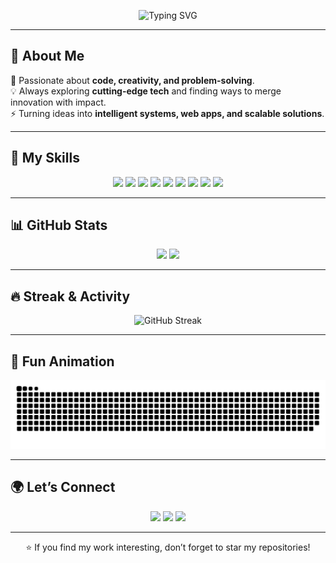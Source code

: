 <!-- WELCOME BANNER -->
<p align="center">
  <img src="https://readme-typing-svg.demolab.com?font=Fira+Code&size=26&pause=1000&color=00C2FF&center=true&vCenter=true&width=650&lines=Hi+There+👋,+I'm+[Your+Name]!;Tech+Enthusiast+%7C+Problem+Solver+%7C+Innovator;AI+%7C+Deep+Learning+%7C+Web+Development+%7C+ARM+Architecture" alt="Typing SVG" />
</p>

---

## 🚀 About Me  
🌟 Passionate about **code, creativity, and problem-solving**.  
💡 Always exploring **cutting-edge tech** and finding ways to merge innovation with impact.  
⚡ Turning ideas into **intelligent systems, web apps, and scalable solutions**.  

---

## 🧠 My Skills  

<p align="center">
  
  <!-- PROGRAMMING -->
  <img src="https://img.shields.io/badge/C++-00599C?style=for-the-badge&logo=cplusplus&logoColor=white"/>
  <img src="https://img.shields.io/badge/MATLAB-FF6F00?style=for-the-badge&logo=matlab&logoColor=white"/>
  <img src="https://img.shields.io/badge/DSA-008000?style=for-the-badge&logo=hackerrank&logoColor=white"/>
  
  <!-- WEB -->
  <img src="https://img.shields.io/badge/HTML5-E34F26?style=for-the-badge&logo=html5&logoColor=white"/>
  <img src="https://img.shields.io/badge/CSS3-1572B6?style=for-the-badge&logo=css3&logoColor=white"/>
  <img src="https://img.shields.io/badge/Web%20Development-FF4088?style=for-the-badge&logo=google-chrome&logoColor=white"/>
  
  <!-- AI -->
  <img src="https://img.shields.io/badge/Deep%20Learning-FF6F91?style=for-the-badge&logo=tensorflow&logoColor=white"/>
  <img src="https://img.shields.io/badge/Artificial%20Intelligence-000000?style=for-the-badge&logo=OpenAI&logoColor=white"/>
  
  <!-- SYSTEMS -->
  <img src="https://img.shields.io/badge/ARM%20Architecture-009688?style=for-the-badge&logo=arm&logoColor=white"/>
  
</p>

---

## 📊 GitHub Stats  

<p align="center">
  <img src="https://github-readme-stats.vercel.app/api?username=yourusername&show_icons=true&theme=radical" height="170"/>
  <img src="https://github-readme-stats.vercel.app/api/top-langs/?username=yourusername&layout=compact&theme=radical" height="170"/>
</p>

---

## 🔥 Streak & Activity  

<p align="center">
  <img src="https://github-readme-streak-stats.herokuapp.com/?user=yourusername&theme=radical" alt="GitHub Streak" />
</p>

---

## 🐍 Fun Animation  

<p align="center">
  <img src="https://raw.githubusercontent.com/Platane/snk/output/github-contribution-grid-snake.svg" alt="snake animation"/>
</p>

---

## 🌍 Let’s Connect  

<p align="center">
  <a href="https://linkedin.com/in/yourprofile"><img src="https://img.shields.io/badge/LinkedIn-0A66C2?style=for-the-badge&logo=linkedin&logoColor=white"/></a>
  <a href="mailto:your-email@example.com"><img src="https://img.shields.io/badge/Email-D14836?style=for-the-badge&logo=gmail&logoColor=white"/></a>
  <a href="https://github.com/yourusername"><img src="https://img.shields.io/badge/GitHub-100000?style=for-the-badge&logo=github&logoColor=white"/></a>
</p>

---

<p align="center">⭐️ If you find my work interesting, don’t forget to star my repositories!</p>
